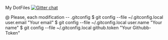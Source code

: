 My DotFiles [![Gitter chat][gitter-image]][gitter-url]

@ Please, each modification
-- .gitconfig
$ git config --file ~/.gitconfig.local user.email "Your email"
$ git config --file ~/.gitconfig.local user.name "Your name"
$ git config --file ~/.gitconfig.local github.token "Your Githubb-Token"

[gitter-url]: https://gitter.im/kuozumijp/Dotfiles
[gitter-image]: https://badges.gitter.im/kuozumijp/Dotfiles.png

